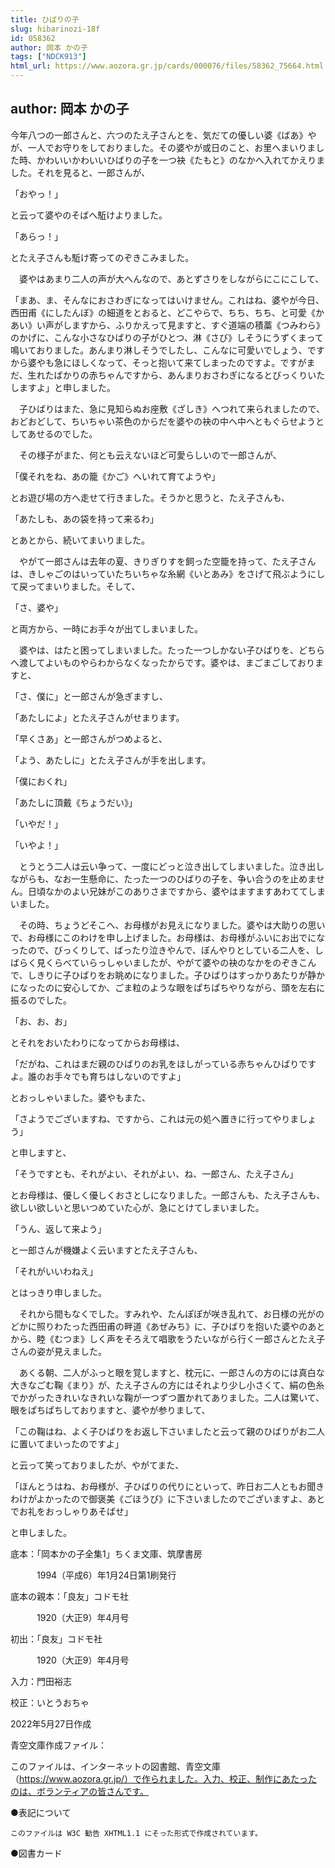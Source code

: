 ```yaml
---
title: ひばりの子
slug: hibarinozi-18f
id: 058362
author: 岡本 かの子
tags: ["NDCK913"]
html_url: https://www.aozora.gr.jp/cards/000076/files/58362_75664.html
---
```


## author: 岡本 かの子

今年八つの一郎さんと、六つのたえ子さんとを、気だての優しい婆《ばあ》やが、一人でお守りをしておりました。その婆やが或日のこと、お里へまいりました時、かわいいかわいいひばりの子を一つ袂《たもと》のなかへ入れてかえりました。それを見ると、一郎さんが、

「おやっ！」

と云って婆やのそばへ駈けよりました。

「あらっ！」

とたえ子さんも駈け寄ってのぞきこみました。

　婆やはあまり二人の声が大へんなので、あとずさりをしながらにこにこして、

「まあ、ま、そんなにおさわぎになってはいけません。これはね、婆やが今日、西田甫《にしたんぼ》の細道をとおると、どこやらで、ちち、ちち、と可愛《かあい》い声がしますから、ふりかえって見ますと、すぐ道端の積藁《つみわら》のかげに、こんな小さなひばりの子がひとつ、淋《さび》しそうにうずくまって鳴いておりました。あんまり淋しそうでしたし、こんなに可愛いでしょう、ですから婆やも急にほしくなって、そっと抱いて来てしまったのですよ。ですがまだ、生れたばかりの赤ちゃんですから、あんまりおさわぎになるとびっくりいたしますよ」と申しました。

　子ひばりはまた、急に見知らぬお座敷《ざしき》へつれて来られましたので、おどおどして、ちいちゃい茶色のからだを婆やの袂の中へ中へともぐらせようとしてあせるのでした。

　その様子がまた、何とも云えないほど可愛らしいので一郎さんが、

「僕それをね、あの籠《かご》へいれて育てようや」

とお遊び場の方へ走せて行きました。そうかと思うと、たえ子さんも、

「あたしも、あの袋を持って来るわ」

とあとから、続いてまいりました。

　やがて一郎さんは去年の夏、きりぎりすを飼った空籠を持って、たえ子さんは、きしゃごのはいっていたちいちゃな糸網《いとあみ》をさげて飛ぶようにして戻ってまいりました。そして、

「さ、婆や」

と両方から、一時にお手々が出てしまいました。

　婆やは、はたと困ってしまいました。たった一つしかない子ひばりを、どちらへ渡してよいものやらわからなくなったからです。婆やは、まごまごしておりますと、

「さ、僕に」と一郎さんが急ぎますし、

「あたしによ」とたえ子さんがせまります。

「早くさあ」と一郎さんがつめよると、

「よう、あたしに」とたえ子さんが手を出します。

「僕におくれ」

「あたしに頂戴《ちょうだい》」

「いやだ！」

「いやよ！」

　とうとう二人は云い争って、一度にどっと泣き出してしまいました。泣き出しながらも、なお一生懸命に、たった一つのひばりの子を、争い合うのを止めません。日頃なかのよい兄妹がこのありさまですから、婆やはますますあわててしまいました。

　その時、ちょうどそこへ、お母様がお見えになりました。婆やは大助りの思いで、お母様にこのわけを申し上げました。お母様は、お母様がふいにお出でになったので、びっくりして、ばったり泣きやんで、ぼんやりとしている二人を、しばらく見くらべていらっしゃいましたが、やがて婆やの袂のなかをのぞきこんで、しきりに子ひばりをお眺めになりました。子ひばりはすっかりあたりが静かになったのに安心してか、ごま粒のような眼をぱちぱちやりながら、頭を左右に振るのでした。

「お、お、お」

とそれをおいたわりになってからお母様は、

「だがね、これはまだ親のひばりのお乳をほしがっている赤ちゃんひばりですよ。誰のお手々でも育ちはしないのですよ」

とおっしゃいました。婆やもまた、

「さようでございますね、ですから、これは元の処へ置きに行ってやりましょう」

と申しますと、

「そうですとも、それがよい、それがよい、ね、一郎さん、たえ子さん」

とお母様は、優しく優しくおさとしになりました。一郎さんも、たえ子さんも、欲しい欲しいと思いつめていた心が、急にとけてしまいました。

「うん、返して来よう」

と一郎さんが機嫌よく云いますとたえ子さんも、

「それがいいわねえ」

とはっきり申しました。

　それから間もなくでした。すみれや、たんぽぽが咲き乱れて、お日様の光がのどかに照りわたった西田甫の畔道《あぜみち》に、子ひばりを抱いた婆やのあとから、睦《むつま》しく声をそろえて唱歌をうたいながら行く一郎さんとたえ子さんの姿が見えました。



　あくる朝、二人がふっと眼を覚しますと、枕元に、一郎さんの方のには真白な大きなごむ鞠《まり》が、たえ子さんの方にはそれより少し小さくて、絹の色糸でかがったきれいなきれいな鞠が一つずつ置かれてありました。二人は驚いて、眼をぱちぱちしておりますと、婆やが参りまして、

「この鞠はね、よく子ひばりをお返し下さいましたと云って親のひばりがお二人に置いてまいったのですよ」

と云って笑っておりましたが、やがてまた、

「ほんとうはね、お母様が、子ひばりの代りにといって、昨日お二人ともお聞きわけがよかったので御褒美《ごほうび》に下さいましたのでございますよ、あとでお礼をおっしゃりあそばせ」

と申しました。













底本：「岡本かの子全集1」ちくま文庫、筑摩書房

　　　1994（平成6）年1月24日第1刷発行

底本の親本：「良友」コドモ社

　　　1920（大正9）年4月号

初出：「良友」コドモ社

　　　1920（大正9）年4月号

入力：門田裕志

校正：いとうおちゃ

2022年5月27日作成

青空文庫作成ファイル：

このファイルは、インターネットの図書館、青空文庫（https://www.aozora.gr.jp/）で作られました。入力、校正、制作にあたったのは、ボランティアの皆さんです。











●表記について


	このファイルは W3C 勧告 XHTML1.1 にそった形式で作成されています。







●図書カード